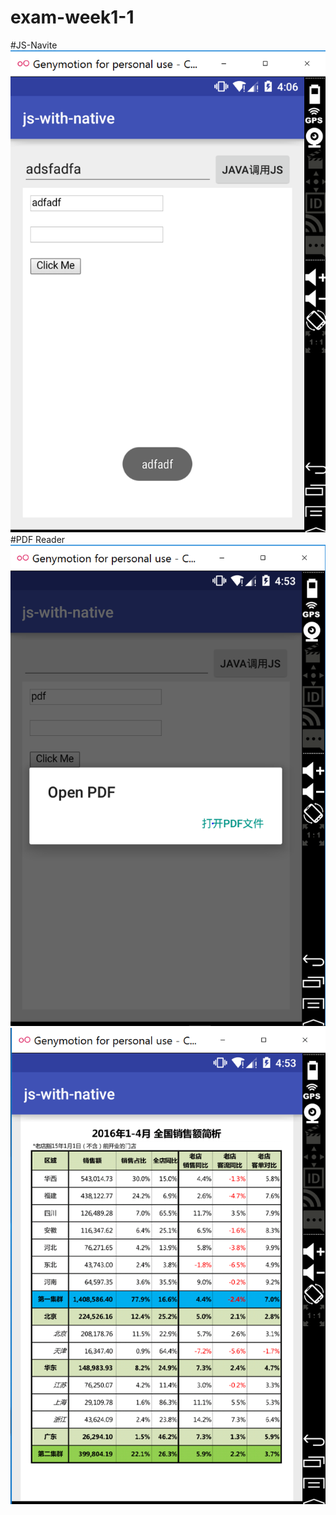 # exam-week1-1
#JS-Navite
![images](https://github.com/tianyun6655/exam-week1-1/blob/master/images/android-javascript-native.PNG)
#PDF Reader
![image](https://github.com/tianyun6655/exam-week1-1/blob/master/images/android-sandbox-pdf.png )
![image](https://github.com/tianyun6655/exam-week1-1/blob/master/images/android-sandbox-pdf2.PNG)
